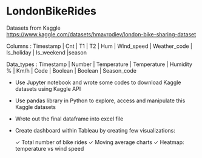 # LondonBikeRides
Datasets from Kaggle
https://www.kaggle.com/datasets/hmavrodiev/london-bike-sharing-dataset

Columns :
Timestamp | Cnt | T1 | T2 | Hum | Wind_speed | Weather_code | Is_holiday | Is_weekend |season

Data_types :
Timestamp | Number | Temperature | Temperature | Humidity % | Km/h | Code | Boolean | Boolean | Season_code

- Use Jupyter notebook and wrote some codes to download Kaggle datasets using Kaggle API
- Use pandas library in Python to explore, access and manipulate this Kaggle datasets
- Wrote out the final dataframe into excel file
- Create dashboard within Tableau by creating few visualizations:

  ✓ Total number of bike rides
  ✓ Moving average charts
  ✓ Heatmap: temperature vs wind speed
